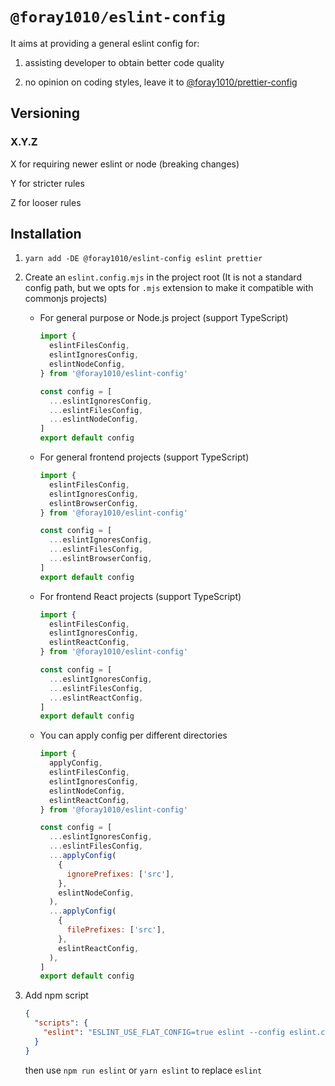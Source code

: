 # `@foray1010/eslint-config`

It aims at providing a general eslint config for:

1. assisting developer to obtain better code quality

1. no opinion on coding styles, leave it to [@foray1010/prettier-config](../prettier-config)

## Versioning

### X.Y.Z

X for requiring newer eslint or node (breaking changes)

Y for stricter rules

Z for looser rules

## Installation

1. `yarn add -DE @foray1010/eslint-config eslint prettier`

1. Create an `eslint.config.mjs` in the project root (It is not a standard config path, but we opts for `.mjs` extension to make it compatible with commonjs projects)

   - For general purpose or Node.js project (support TypeScript)

     ```js
     import {
       eslintFilesConfig,
       eslintIgnoresConfig,
       eslintNodeConfig,
     } from '@foray1010/eslint-config'

     const config = [
       ...eslintIgnoresConfig,
       ...eslintFilesConfig,
       ...eslintNodeConfig,
     ]
     export default config
     ```

   - For general frontend projects (support TypeScript)

     ```js
     import {
       eslintFilesConfig,
       eslintIgnoresConfig,
       eslintBrowserConfig,
     } from '@foray1010/eslint-config'

     const config = [
       ...eslintIgnoresConfig,
       ...eslintFilesConfig,
       ...eslintBrowserConfig,
     ]
     export default config
     ```

   - For frontend React projects (support TypeScript)

     ```js
     import {
       eslintFilesConfig,
       eslintIgnoresConfig,
       eslintReactConfig,
     } from '@foray1010/eslint-config'

     const config = [
       ...eslintIgnoresConfig,
       ...eslintFilesConfig,
       ...eslintReactConfig,
     ]
     export default config
     ```

   - You can apply config per different directories

     ```js
     import {
       applyConfig,
       eslintFilesConfig,
       eslintIgnoresConfig,
       eslintNodeConfig,
       eslintReactConfig,
     } from '@foray1010/eslint-config'

     const config = [
       ...eslintIgnoresConfig,
       ...eslintFilesConfig,
       ...applyConfig(
         {
           ignorePrefixes: ['src'],
         },
         eslintNodeConfig,
       ),
       ...applyConfig(
         {
           filePrefixes: ['src'],
         },
         eslintReactConfig,
       ),
     ]
     export default config
     ```

1. Add npm script

   ```json
   {
     "scripts": {
       "eslint": "ESLINT_USE_FLAT_CONFIG=true eslint --config eslint.config.mjs"
     }
   }
   ```

   then use `npm run eslint` or `yarn eslint` to replace `eslint`
